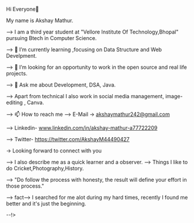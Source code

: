 Hi Everyone👋                                                             

<!--

--> My name is Akshay Mathur.
--> I am a third year student at "Vellore Institute Of Technology,Bhopal" pursuing Btech in Computer Science.

--> 🌱 I’m currently learning ,focusing on Data Structure and Web Develpment.

--> 🤔 I’m looking for an opportunity to work in the open source and real life projects.

--> 💬 Ask me about Development, DSA, Java.

--> Apart from technical I also work in social media management, image-editing , Canva.

--> 📫 How to reach me 
  -->          E-Mail -> akshaymathur242@gmail.com
            
-->            Linkedin- www.linkedin.com/in/akshay-mathur-a77722209
                    
  -->          Twitter- https://twitter.com/AkshayM44490427
                                     
 
  ->  Looking forward to connect with you
                    
--> I also describe me as a quick learner and a observer.
--> Things I like to do   Cricket,Photography,History.

--> "Do follow the process with honesty, the result will define your effort in those process."

--> fact--> I searched for me alot during my hard times, recently I found  me better and it's just the beginning.
         
         

--!>

